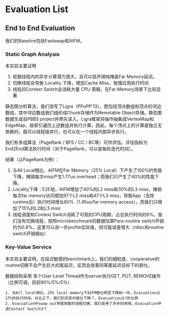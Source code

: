 # Evaluation List

## End to End Evaluation

我们的Baseline包括Fastswap和AIFM。

### Static Graph Analysis

本实验主要证明
1. 挖掘线程内的异步计算潜力很大，且可以低开销地掩盖Far Memory延迟。
2. 切换线程会导致 Locality 下降，增加Cache Miss，拖慢应用执行时间
3. 线程间Context Switch会消耗大量 CPU 周期，在Far Memory场景下比较显著

静态图分析算法，我们改写了Ligra（PPoPP'13），图包括顶点数组和顶点的邻边数组，其中邻边数组我们组织成Chunk存储作为Remotable Object存储。静态图数据生成自PBBS project并预先读入。Ligra框架将操作抽象成VertexMap和EdgeMap，按索引遍历上述数组并执行计算。因此，每个顶点上的计算是独立无依赖的，既可以线程级并行，也可以在一个线程内部异步执行。

我们有多组算法（PageRank / BFS / CC / BC等）可供评估。评估指标为End2End算法执行时间（对于PageRank，可以是每轮迭代时间）。

结果（以PageRank为例）：
1. 与All Local相比，AIFM在Far Memory（25% Local）下产生了100%的性能下降，摊销每次miss产生1.77us overhead；而我们只产生了40%的性能下降。
2. Locality下降：E2E地，AIFM增加了40%的L2 miss和30%的L3 miss，摊销每次far memory访问增加97个L2 miss和47个L3 miss，导致App（去除runtime后）执行时间增长80%（1.45us/far memory access）。而我们只增加了15%的L2和L3 miss
3. 线程调度和Context Switch消耗了可观的CPU周期，占总执行时间的8%。我们没有切换线程，按照microbenchmark的数据估算Para-routine switch开销约为0.8%，这里可以进一步profile实际值，但可能误差很大（rdtsc和routine switch开销相似）

### Key-Value Service

本实验主要证明，在延迟敏感的benchmark上，我们的细粒度、cooperative的routine切换不会产生巨大的尾延迟，反而会改善同等尾延迟目标下的吞吐。

数据结构采用
多个User Level Thread作为server执行GET, PUT, REMOVE操作（比例可调，目前90%/5%/5%）


    1. 与All local相比，25% local memory下AIFM吞吐明显下降到一半。Evacuation占17%的执行时间。对比之下，我们的实现中吞吐下降？，Evacuation占?的比例
    2. Evacuation中swap out导致频繁的线程切换，我们采用了异步的网络，Evacuation中途Context Switch少?

